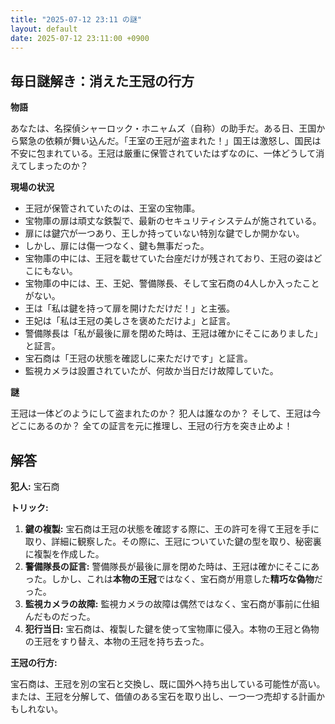 ```yaml
---
title: "2025-07-12 23:11 の謎"
layout: default
date: 2025-07-12 23:11:00 +0900
---
```

## 毎日謎解き：消えた王冠の行方

**物語**

あなたは、名探偵シャーロック・ホニャムズ（自称）の助手だ。ある日、王国から緊急の依頼が舞い込んだ。「王室の王冠が盗まれた！」国王は激怒し、国民は不安に包まれている。王冠は厳重に保管されていたはずなのに、一体どうして消えてしまったのか？

**現場の状況**

*   王冠が保管されていたのは、王室の宝物庫。
*   宝物庫の扉は頑丈な鉄製で、最新のセキュリティシステムが施されている。
*   扉には鍵穴が一つあり、王しか持っていない特別な鍵でしか開かない。
*   しかし、扉には傷一つなく、鍵も無事だった。
*   宝物庫の中には、王冠を載せていた台座だけが残されており、王冠の姿はどこにもない。
*   宝物庫の中には、王、王妃、警備隊長、そして宝石商の4人しか入ったことがない。
*   王は「私は鍵を持って扉を開けただけだ！」と主張。
*   王妃は「私は王冠の美しさを褒めただけよ」と証言。
*   警備隊長は「私が最後に扉を閉めた時は、王冠は確かにそこにありました」と証言。
*   宝石商は「王冠の状態を確認しに来ただけです」と証言。
*   監視カメラは設置されていたが、何故か当日だけ故障していた。

**謎**

王冠は一体どのようにして盗まれたのか？ 犯人は誰なのか？ そして、王冠は今どこにあるのか？ 全ての証言を元に推理し、王冠の行方を突き止めよ！

## 解答

**犯人:** 宝石商

**トリック:**

1.  **鍵の複製:** 宝石商は王冠の状態を確認する際に、王の許可を得て王冠を手に取り、詳細に観察した。その際に、王冠についていた鍵の型を取り、秘密裏に複製を作成した。
2.  **警備隊長の証言:** 警備隊長が最後に扉を閉めた時は、王冠は確かにそこにあった。しかし、これは**本物の王冠**ではなく、宝石商が用意した**精巧な偽物**だった。
3.  **監視カメラの故障:** 監視カメラの故障は偶然ではなく、宝石商が事前に仕組んだものだった。
4.  **犯行当日:** 宝石商は、複製した鍵を使って宝物庫に侵入。本物の王冠と偽物の王冠をすり替え、本物の王冠を持ち去った。

**王冠の行方:**

宝石商は、王冠を別の宝石と交換し、既に国外へ持ち出している可能性が高い。または、王冠を分解して、価値のある宝石を取り出し、一つ一つ売却する計画かもしれない。
